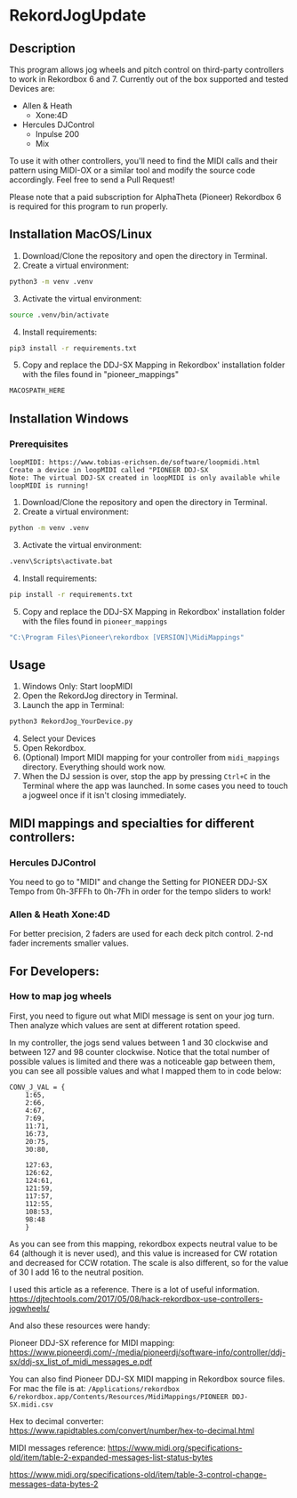 # RekordJogUpdate

## Description

This program allows jog wheels and pitch control on third-party controllers to work in Rekordbox 6 and 7. Currently out of the box supported and tested Devices are:
-   Allen & Heath
    -   Xone:4D
-   Hercules DJControl
    -   Inpulse 200
    -   Mix

To use it with other controllers, you'll need to find the MIDI calls and their pattern using MIDI-OX or a similar tool and modify the source code accordingly. Feel free to send a Pull Request!

Please note that a paid subscription for AlphaTheta (Pioneer) Rekordbox 6 is required for this program to run properly.

## Installation MacOS/Linux

1. Download/Clone the repository and open the directory in Terminal.
2. Create a virtual environment:
```bash
python3 -m venv .venv
```
3. Activate the virtual environment:
```bash
source .venv/bin/activate
```
4. Install requirements:
```bash
pip3 install -r requirements.txt
```
5. Copy and replace the DDJ-SX Mapping in Rekordbox' installation folder with the files found in "pioneer_mappings"
```bash
MACOSPATH_HERE
```

## Installation Windows
### Prerequisites
    loopMIDI: https://www.tobias-erichsen.de/software/loopmidi.html
    Create a device in loopMIDI called "PIONEER DDJ-SX
    Note: The virtual DDJ-SX created in loopMIDI is only available while loopMIDI is running!

1. Download/Clone the repository and open the directory in Terminal.
2. Create a virtual environment:
```bash
python -m venv .venv
```
3. Activate the virtual environment:
```bash
.venv\Scripts\activate.bat
```
4. Install requirements:
```bash
pip install -r requirements.txt
```
5. Copy and replace the DDJ-SX Mapping in Rekordbox' installation folder with the files found in `pioneer_mappings`
```bash
"C:\Program Files\Pioneer\rekordbox [VERSION]\MidiMappings"
```

## Usage
1. Windows Only: Start loopMIDI
2. Open the RekordJog directory in Terminal.
3. Launch the app in Terminal:
```bash
python3 RekordJog_YourDevice.py
```
4. Select your Devices
5. Open Rekordbox.
6. (Optional) Import MIDI mapping for your controller from `midi_mappings` directory. Everything should work now.
5. When the DJ session is over, stop the app by pressing `Ctrl+C` in the Terminal where the app was launched. In some cases you need to touch a jogweel once if it isn't closing immediately.

## MIDI mappings and specialties for different controllers:
### Hercules DJControl
You need to go to "MIDI" and change the Setting for PIONEER DDJ-SX Tempo from 0h-3FFFh to 0h-7Fh in order for the tempo sliders to work!

### Allen & Heath Xone:4D

For better precision, 2 faders are used for each deck pitch control. 2-nd fader increments smaller values.

## For Developers:
### How to map jog wheels

First, you need to figure out what MIDI message is sent on your jog turn. Then analyze which values are sent at different rotation speed.

In my controller, the jogs send values between 1 and 30 clockwise and between 127 and 98 counter clockwise. Notice that the total number of possible values is limited and there was a noticeable gap between them, you can see all possible values and what I mapped them to in code below:

```
CONV_J_VAL = {
    1:65,
    2:66,
    4:67,
    7:69,
    11:71,
    16:73,
    20:75,
    30:80,
    
    127:63,
    126:62,
    124:61,
    121:59,
    117:57,
    112:55,
    108:53,
    98:48
    }
```

As you can see from this mapping, rekordbox expects neutral value to be 64 (although it is never used), and this value is increased for CW rotation and decreased for CCW rotation. The scale is also different, so for the value of 30 I add 16 to the neutral position.

I used this article as a reference. There is a lot of useful information. https://djtechtools.com/2017/05/08/hack-rekordbox-use-controllers-jogwheels/

And also these resources were handy:

Pioneer DDJ-SX reference for MIDI mapping: https://www.pioneerdj.com/-/media/pioneerdj/software-info/controller/ddj-sx/ddj-sx_list_of_midi_messages_e.pdf 

You can also find Pioneer DDJ-SX MIDI mapping in Rekordbox source files. For mac the file is at: `/Applications/rekordbox 6/rekordbox.app/Contents/Resources/MidiMappings/PIONEER DDJ-SX.midi.csv`

Hex to decimal converter: https://www.rapidtables.com/convert/number/hex-to-decimal.html

MIDI messages reference: https://www.midi.org/specifications-old/item/table-2-expanded-messages-list-status-bytes

https://www.midi.org/specifications-old/item/table-3-control-change-messages-data-bytes-2
